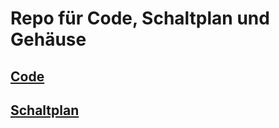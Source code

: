 # Repo für Code, Schaltplan und Gehäuse

## [Code](./schild/README.md)

## [Schaltplan](./schaltplan/README.md)